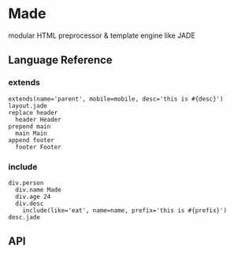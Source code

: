 # Made

modular HTML preprocessor & template engine like JADE

## Language Reference
### extends
``` jade
extends(name='parent', mobile=mobile, desc='this is #{desc}') layout.jade
replace header
  header Header
prepend main
  main Main
append footer
  footer Footer
```
### include
``` jade
div.person
  div.name Made
  div.age 24
  div.desc
    include(like='eat', name=name, prefix='this is #{prefix}') desc.jade
```
## API